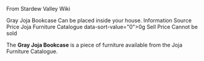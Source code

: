 From Stardew Valley Wiki

Gray Joja Bookcase Can be placed inside your house. Information Source Price Joja Furniture Catalogue data-sort-value="0"&gt;0g Sell Price Cannot be sold

The **Gray Joja Bookcase** is a piece of furniture available from the Joja Furniture Catalogue.